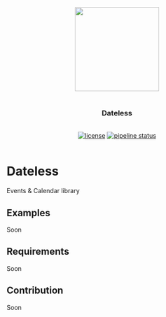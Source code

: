 <div align="center">
    <img src="https://cdn.v-sn.io/dateless-logo" alt="" width="192" height="192">
    <br>
    <br>
</div>

<div align="center"><h3>Dateless</h3></div>

<div align="center">
  <em color="#aaa"></em>
  <br>
  <a href="https://gitlab.com/v1olen/dateless/-/blob/master/LICENSE">
  <img alt="license" src="https://img.shields.io/crates/l/dateless"></a>
  <a href="https://gitlab.com/v1olen/dateless/-/commits/master"><img alt="pipeline status" src="https://gitlab.com/v1olen/dateless/badges/master/pipeline.svg" /></a>
  <br>
  <br>
</div>

# Dateless

Events & Calendar library

## Examples

Soon

## Requirements

Soon

## Contribution

Soon
